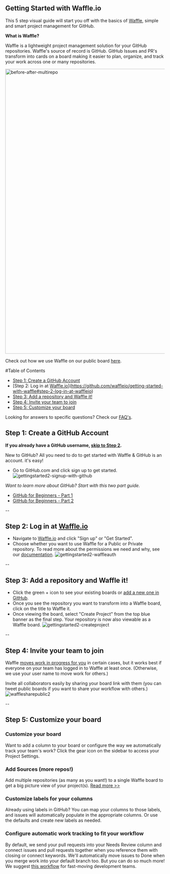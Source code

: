 ## Getting Started with Waffle.io 

This 5 step visual guide will start you off with the basics of [Waffle](http://waffle.io), simple and smart project management for GitHub. 

**What is Waffle?**

Waffle is a lightweight project management solution for your GitHub repositories. Waffle's source of record is GitHub. GitHub Issues and PR's transform into cards on a board making it easier to plan, organize, and track your work across one or many repositories.

<img width="900" alt="before-after-multirepo" src="https://cloud.githubusercontent.com/assets/100216/9794687/84a20e40-57ba-11e5-9152-51711617e70d.png">


 Check out how we use Waffle on our public board [here](http://waffle.io/waffleio/waffle.io).

#Table of Contents
- [Step 1: Create a GitHub Account](https://github.com/waffleio/getting-started-with-waffle#step-1-create-a-github-account)
- [Step 2: Log in at [Waffle.io](http://waffle.io)](https://github.com/waffleio/getting-started-with-waffle#step-2-log-in-at-waffleio)
- [Step 3: Add a repository and Waffle it!](https://github.com/waffleio/getting-started-with-waffle#step-3-add-a-repository-and-waffle-it)
- [Step 4: Invite your team to join](https://github.com/waffleio/getting-started-with-waffle#step-4-invite-your-team-to-join)
- [Step 5: Customize your board](https://github.com/waffleio/getting-started-with-waffle#step-5-customize-your-board)

Looking for answers to specific questions? Check our [FAQ's](https://github.com/waffleio/waffle.io/wiki/FAQs).

## Step 1: Create a GitHub Account 
**If you already have a GitHub username, [skip to Step 2](https://github.com/waffleio/getting-started-with-waffle/blob/master/README.md#step-2-log-in-at-waffleio).**

New to GitHub? All you need to do to get started with Waffle & GitHub is an account. it's easy! 

- Go to GitHub.com and click sign up to get started. 
![gettingstarted2-signup-with-github](https://cloud.githubusercontent.com/assets/100216/9797189/ea3a5d90-57c7-11e5-8a34-7e11d9553c86.gif)

*Want to learn more about GitHub? Start with this two part guide.*
- [GitHub for Beginners - Part 1](http://readwrite.com/2013/09/30/understanding-github-a-journey-for-beginners-part-1)
- [GitHub for Beginners - Part 2](http://readwrite.com/2013/10/02/github-for-beginners-part-2)

-- 
## Step 2: Log in at [Waffle.io](http://waffle.io)

- Navigate to [Waffle.io](http://waffle.io) and click "Sign up" or "Get Started". 
- Choose whether you want to use Waffle for a Public or Private repository. To read more about the permissions we need and why, see our [documentation](https://github.com/waffleio/waffle.io/wiki/FAQs#oauth-permissions).
![gettingstarted2-waffleauth](https://cloud.githubusercontent.com/assets/100216/9797994/52380b96-57cc-11e5-90a5-50e9dacb9c09.gif)

--
## Step 3: Add a repository and Waffle it!

- Click the green + icon to see your existing boards or [add a new one in GitHub](https://github.com/new).
- Once you see the repository you want to transform into a Waffle board, click on the title to Waffle it. 
- Once viewing the board, select "Create Project" from the top blue banner as the final step. Your repository is now also viewable as a Waffle board. ![gettingstarted2-createproject](https://cloud.githubusercontent.com/assets/100216/9798536/88cd8af2-57cf-11e5-8fda-557528c18111.gif)

--
## Step 4: Invite your team to join
Waffle [moves work in progress for you](https://github.com/waffleio/waffle.io/wiki/FAQs#autoworktracking) in certain cases, but it works best if everyone on your team has logged in to Waffle at least once. (Otherwise, we use your user name to move work for others.)

Invite all collaborators easily by sharing your board link with them (you can tweet public boards if you want to share your workflow with others.)
![wafflesharepublic2](https://cloud.githubusercontent.com/assets/100216/9798930/29caeca4-57d2-11e5-8658-15818742876e.gif)

--
## Step 5: Customize your board

### Customize your board
Want to add a column to your board or configure the way we automatically track your team's work? Click the gear icon on the sidebar to access your Project Settings.

### Add Sources (more repos!) 
Add multiple repositories (as many as you want!) to a single Waffle board to get a big picture view of your project(s). [Read more >>](https://github.com/waffleio/waffle.io/wiki/FAQs#multirepo)

### Customize labels for your columns 
Already using labels in GitHub? You can map your columns to those labels, and issues will automatically populate in the appropriate columns. Or use the defaults and create new labels as needed.

### Configure automatic work tracking to fit your workflow 
By default, we send your pull requests into your Needs Review column and connect issues and pull requests together when you reference them with closing or connect keywords. We'll automatically move issues to Done when you merge work into your default branch too. But you can do so much more! We suggest [this workflow](https://github.com/waffleio/waffle.io/wiki/Recommended-Workflow-Using-Pull-Requests-&-Automatic-Work-Tracking) for fast-moving development teams.
